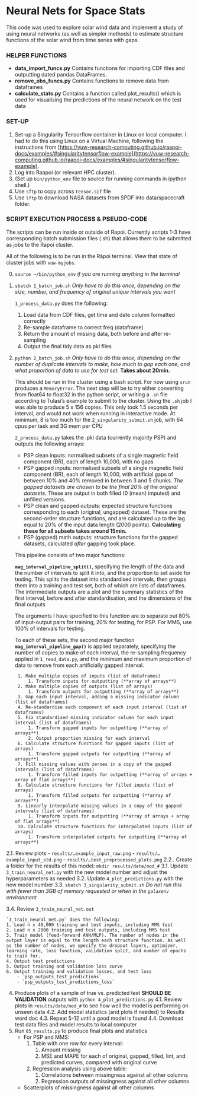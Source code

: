 # Neural Nets for Space Stats

This code was used to explore solar wind data and implement a study of using neural networks (as well as simpler methods) to estimate structure functions of the solar wind from time series with gaps.

### HELPER FUNCTIONS

- **data_import_funcs.py**  Contains functions for importing CDF files and outputting dated pandas DataFrames.
- **remove_obs_funcs.py** Contains functions to remove data from dataframes
- **calculate_stats.py** Contains a function called plot_results() which is used for visualising the predictions of the neural network on the test data

### SET-UP

1. Set-up a Singularity Tensorflow container in Linux on local computer. I had to do this using Linux on a Virtual Machine, following the instructions from [https://vuw-research-computing.github.io/raapoi-docs/examples/#singularitytensorflow-example](https://vuw-research-computing.github.io/raapoi-docs/examples/#singularitytensorflow-example).
2. Log into Raapoi (or relevant HPC cluster).
3. (Set up `bin/python_env` file to source for running commands in ipython shell.)
4. Use `sftp` to copy across `tensor.sif` file
5. Use `lftp` to download NASA datasets from SPDF into data/spacecraft folder.

### SCRIPT EXECUTION PROCESS & PSEUDO-CODE

The scripts can be run inside or outside of Rapoi. Currently scripts 1-3 have corresponding batch submission files (.sh) that allows them to be submitted as jobs to the Rapoi cluster.

All of the following is to be run in the Rāpoi terminal.
View that state of cluster jobs with `vuw-myjobs`.

0. `source ~/bin/python_env` *if you are running anything in the terminal*
1. `sbatch 1_batch_job.sh` *Only have to do this once, depending on the size, number, and frequency of original unique intervals you want*

    `1_process_data.py` does the following:
    1. Load data from CDF files, get time and date column formatted correctly
    2. Re-sample dataframe to correct freq (dataframe)
    3. Return the amount of missing data, both before and after re-sampling
    4. Output the final tidy data as pkl files

2. `python 2_batch_job.sh` *Only have to do this once, depending on the number of duplicate intervals to make, how much to gap each one, and what proportion of data to use for test set.* **Takes about 20min.**
    
    This should be run in the cluster using a bash script. For now using `srun` produces a `MemoryError`. The next step will be to try either converting from float64 to float32 in the python script, *or* writing a `.sh` file according to Tulasi’s example to submit to the cluster. Using the `.sh` job I was able to produce 5 x 156 copies. This only took 1.5 seconds per interval, and would not work when running in interactive mode. At minimum, 8 is too much for the `2_singularity_submit.sh` job, with 64 cpus per task and 3G mem per CPU

    `2_process_data.py` takes the .pkl data (currently majority PSP) and outputs the following arrays:
    - PSP clean inputs: normalised subsets of a single magnetic field component (BR), each of length 10,000, with no gaps
    - PSP gapped inputs: normalised subsets of a single magnetic field component (BR), each of length 10,000, with artificial gaps of between 10% and 40% removed in between 3 and 5 chunks. *The gapped datasets are chosen to be the final 20% of the original datasets*. These are output in both filled (0 (mean) imputed) and unfilled versions.
    - PSP clean and gapped outputs: expected structure functions corresponding to each (original, ungapped) dataset. These are the second-order structure functions, and are calculated up to the lag equal to 20% of the input data length (2000 points). **Calculating these for all subsets takes around 15min.**
    - PSP (gapped) math outputs: structure functions for the gapped datasets, calculated *after* gapping took place.

    This pipeline consists of two major functions:

    **`mag_interval_pipeline_split()`**, specifying the length of the data and the number of intervals to split it into, and the proportion to set aside for testing. This splits the dataset into standardised intervals, then groups them into a training and test set, both of which are lists of dataframes. The intermediate outputs are a plot and the summary statistics of the first interval, before and after standardisation, and the dimensions of the final outputs
   
    The arguments I have specified to this function are to separate out 80% of input-output pairs for training, 20% for testing, for PSP. For MMS, use 100% of intervals for testing.

    To each of these sets, the second major function **`mag_interval_pipeline_gap()`** is applied separately, specifying the number of copies to make of each interval, the re-sampling frequency applied in `1_read_data.py`, and the minimum and maximum proportion of data to remove from each artificially gapped interval.

        1. Make multiple copies of inputs (list of dataframes)
            1. Transform inputs for outputting (**array of arrays**)
        2. Make multiple copies of outputs (list of arrays)
            1. Transform outputs for outputting (**array of arrays**)
        3. Gap each input interval, adding a missing indicator column (list of dataframes)
        4. Re-standardise each component of each input interval (list of dataframes)
        5. Fix standardised missing indicator column for each input interval (list of dataframes)
            1. Transform gapped inputs for outputting (**array of arrays**)
            2. Output proportion missing for each interval
        6. Calculate structure functions for gapped inputs (list of arrays)
            1. Transform gapped outputs for outputting (**array of arrays**)
        7. Fill missing values with zeroes in a copy of the gapped intervals (list of dataframes)
            1. Transform filled inputs for outputting (**array of arrays + array of flat arrays**)
        8. Calculate structure functions for filled inputs (list of arrays)
            1. Transform filled outputs for outputting (**array of arrays**)
        9. Linearly interpolate missing values in a copy of the gapped intervals (list of dataframes)
            1. Transform inputs for outputting (**array of arrays + array of flat arrays**)
        10. Calculate structure functions for interpolated inputs (list of arrays)
            1. Transform interpolated outputs for outputting (**array of arrays**)

2.1. Review plots
    - `results/…example_input_raw.png`
    - `results/…example_input_std.png`
    - `results/…test_preprocessed_plots.png`
2.2.. Create a folder for the results of this model: `mkdir results/date/mod_#`
3.1. Update `3_train_neural_net.py` with the new model number and adjust the hyperparameters as needed
3.2. Update `4_plot_predictions.py` with the new model number
3.3. `sbatch 3_singularity_submit.sh` *Do not run this with fewer than 3GB of memory requested or when in the `galaxenv` environment*
    
3.4. Review `3_train_neural_net.out`

    `3_train_neural_net.py` does the following:
    1. Load n x 40,000 training and test inputs, including MMS test
    2. Load n x 2000 training and test outputs, including MMS test
    3. Train model (feed-forward ANN/MLP). The number of nodes in the output layer is equal to the length each structure function. As well as the number of nodes, we specify the dropout layers, optimizer, learning rate, loss function, validation split, and number of epochs to train for.
    4. Output test predictions
    5. Output training and validation loss curve
    6. Output training and validation losses, and test loss
        - `psp_outputs_test_predictions`
        - `psp_outputs_test_predictions_loss`

4. Produce plots of a sample of true vs. predicted test **SHOULD BE VALIDATION** outputs with `python 4_plot_predictions.py`
4.1. Review plots in `results/date/mod_#` to see how well the model is performing on unseen data
4.2. Add model statistics (and plots if needed) to Results word doc
4.3. Repeat 5-12 until a good model is found
4.4. Download test data files and model results to local computer
5. Run `05_results.py` to produce final plots and statistics
    - For PSP and MMS:
        1. Table with one row for every interval:
            1. Amount missing
            2. MSE and MAPE for each of original, gapped, filled, lint, and predicted curves, compared with original curve
        2. Regression analysis using above table:
            1. Correlations between missingness against all other columns
            2. Regression outputs of missingness against all other columns
    - Scatterplots of missingness against all other columns